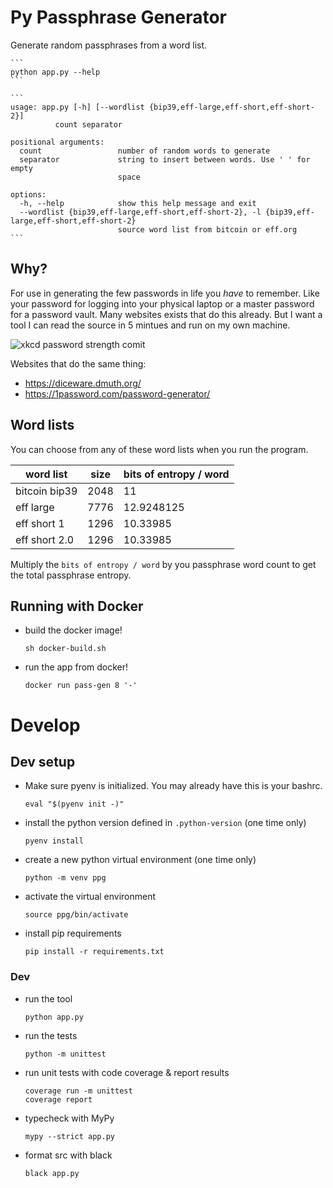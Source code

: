 # Py Passphrase Generator

Generate random passphrases from a word list.

    ```
    python app.py --help
    ```

    ```
    usage: app.py [-h] [--wordlist {bip39,eff-large,eff-short,eff-short-2}]
              count separator

    positional arguments:
      count                 number of random words to generate
      separator             string to insert between words. Use ' ' for empty
                            space

    options:
      -h, --help            show this help message and exit
      --wordlist {bip39,eff-large,eff-short,eff-short-2}, -l {bip39,eff-large,eff-short,eff-short-2}
                            source word list from bitcoin or eff.org
    ```


## Why?

For use in generating the few passwords in life you _have_ to remember.
Like your password for logging into your physical laptop or a master password
for a password vault.
Many websites exists that do this already.
But I want a tool I can read the source in 5 mintues and run on my own machine.

![xkcd password strength comit](https://imgs.xkcd.com/comics/password_strength.png)

Websites that do the same thing:
- <https://diceware.dmuth.org/>
- <https://1password.com/password-generator/>


## Word lists

You can choose from any of these word lists when you run the program.

| word list     | size          | bits of entropy / word |
| ------------- | ------------- | ---------------------- |
| bitcoin bip39 | 2048          | 11                     |
| eff large     | 7776          | 12.9248125             |
| eff short 1   | 1296          | 10.33985               |
| eff short 2.0 | 1296          | 10.33985               |

Multiply the `bits of entropy / word` by you passphrase word count to
get the total passphrase entropy.


## Running with Docker

- build the docker image!
   ```commandline
   sh docker-build.sh
   ```
- run the app from docker!
   ```commandline
   docker run pass-gen 8 '-'
   ```


# Develop

## Dev setup

- Make sure pyenv is initialized.  You may already have this is your bashrc.
    ```commandline
    eval "$(pyenv init -)"
    ```
- install the python version defined in `.python-version` (one time only)
    ```commandline
    pyenv install
    ```
- create a new python virtual environment (one time only)
    ```commandline
    python -m venv ppg
    ```
- activate the virtual environment
    ```commandline
    source ppg/bin/activate
    ```
- install pip requirements
    ```commandline
    pip install -r requirements.txt
    ```


### Dev

- run the tool
    ```commandline
    python app.py
    ```
- run the tests
    ```commandline
    python -m unittest
    ```
- run unit tests with code coverage & report results
    ```commandline
    coverage run -m unittest
    coverage report
    ```
- typecheck with MyPy
    ```commandline
    mypy --strict app.py
    ```
- format src with black
    ```commandline
    black app.py
    ```
